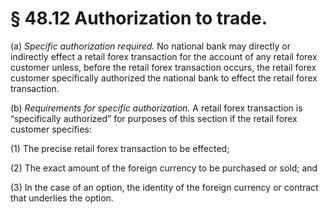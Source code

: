 # § 48.12   Authorization to trade.

(a) *Specific authorization required.* No national bank may directly or indirectly effect a retail forex transaction for the account of any retail forex customer unless, before the retail forex transaction occurs, the retail forex customer specifically authorized the national bank to effect the retail forex transaction.


(b) *Requirements for specific authorization.* A retail forex transaction is “specifically authorized” for purposes of this section if the retail forex customer specifies:


(1) The precise retail forex transaction to be effected;


(2) The exact amount of the foreign currency to be purchased or sold; and


(3) In the case of an option, the identity of the foreign currency or contract that underlies the option.




